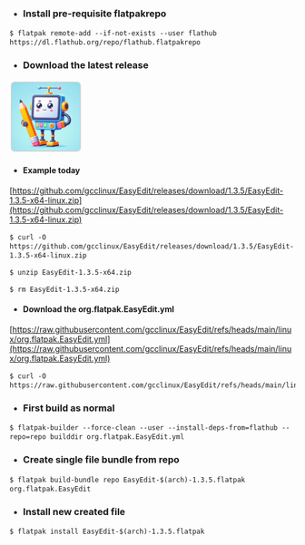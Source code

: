 - ### Install pre-requisite flatpakrepo
```
$ flatpak remote-add --if-not-exists --user flathub https://dl.flathub.org/repo/flathub.flatpakrepo
```

- ### Download the latest release
[![GitHub Project](https://raw.githubusercontent.com/gcclinux/EasyEdit/refs/heads/main/public/easyedit128.png "EasyEdit")](https://github.com/gcclinux/EasyEdit/releases)

- #### Example today
[https://github.com/gcclinux/EasyEdit/releases/download/1.3.5/EasyEdit-1.3.5-x64-linux.zip](https://github.com/gcclinux/EasyEdit/releases/download/1.3.5/EasyEdit-1.3.5-x64-linux.zip)


```
$ curl -O https://github.com/gcclinux/EasyEdit/releases/download/1.3.5/EasyEdit-1.3.5-x64-linux.zip
```   

```
$ unzip EasyEdit-1.3.5-x64.zip   
```   
```
$ rm EasyEdit-1.3.5-x64.zip
```   
   
- #### Download the org.flatpak.EasyEdit.yml
[https://raw.githubusercontent.com/gcclinux/EasyEdit/refs/heads/main/linux/org.flatpak.EasyEdit.yml](https://raw.githubusercontent.com/gcclinux/EasyEdit/refs/heads/main/linux/org.flatpak.EasyEdit.yml)      
   
```
$ curl -O https://raw.githubusercontent.com/gcclinux/EasyEdit/refs/heads/main/linux/org.flatpak.EasyEdit.yml
```  

- ### First build as normal
```
$ flatpak-builder --force-clean --user --install-deps-from=flathub --repo=repo builddir org.flatpak.EasyEdit.yml
```

- ### Create single file bundle from repo
```
$ flatpak build-bundle repo EasyEdit-$(arch)-1.3.5.flatpak org.flatpak.EasyEdit
```

- ### Install new created file
```
$ flatpak install EasyEdit-$(arch)-1.3.5.flatpak
```